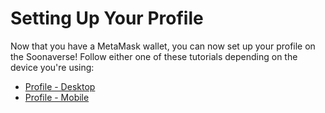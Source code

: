 # Setting Up Your Profile

Now that you have a MetaMask wallet, you can now set up your profile on the Soonaverse! Follow either one of these tutorials depending on the device you're using:

* [Profile - Desktop](profile-desktop.md)
* [Profile - Mobile](profile-mobile.md)
